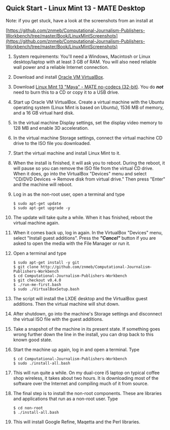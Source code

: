 ## Quick Start - Linux Mint 13 - MATE Desktop

Note: if you get stuck, have a look at the screenshots from an install at

[https://github.com/znmeb/Computational-Journalism-Publishers-Workbench/tree/master/Book/LinuxMintScreenshots](https://github.com/znmeb/Computational-Journalism-Publishers-Workbench/tree/master/Book/LinuxMintScreenshots)

1. System requirements: You'll need a Windows, Macintosh or Linux desktop/laptop with at least 3 GB of RAM. You will also need reliable wall power and a reliable Internet connection.
1. Download and install [Oracle VM VirtualBox](https://www.virtualbox.org/wiki/Downloads).
1. Download [Linux Mint 13 "Maya" - MATE no-codecs (32-bit)](http://www.linuxmint.com/edition.php?id=109). You do ***not*** need to burn this to a CD or copy it to a USB drive.
1. Start up Oracle VM VirtualBox. Create a virtual machine with the Ubuntu operating system (Linux Mint is based on Ubuntu), 1536 MB of memory, and a 16 GB virtual hard disk.
1. In the virtual machine Display settings, set the display video memory to 128 MB and enable 3D acceleration.
1. In the virtual machine Storage settings, connect the virtual machine CD drive to the ISO file you downloaded.
1. Start the virtual machine and install Linux Mint to it.
1. When the install is finished, it will ask you to reboot. During the reboot, it will pause so you can remove the ISO file from the virtual CD drive. When it does, go into the VirtualBox "Devices" menu and select "CD/DVD Devices -> Remove disk from virtual drive." Then press "Enter" and the machine will reboot.
1. Log in as the non-root user, open a terminal and type

    ```
    $ sudo apt-get update
    $ sudo apt-get upgrade -y
    ```
1. The update will take quite a while. When it has finished, reboot the virtual machine again.
1. When it comes back up, log in again. In the VirtualBox "Devices" menu, select "Install guest additions". Press the ***"Cancel"*** button if you are asked to open the media with the File Manager or run it.
1. Open a terminal and type

    ```
    $ sudo apt-get install -y git
    $ git clone http://github.com/znmeb/Computational-Journalism-Publishers-Workbench  
    $ cd Computational-Journalism-Publishers-Workbench  
    $ git checkout v0.4.0
    $ ./run-me-first.bash  
    $ sudo ./VirtualBoxSetup.bash
    ```
1. The script will install the LXDE desktop and the VirtualBox guest additions. Then the virtual machine will shut down.
1. After shutdown, go into the machine's Storage settings and disconnect the virtual ISO file with the guest additions.
1. Take a snapshot of the machine in its present state. If something goes wrong further down the line in the install, you can drop back to this known good state.
1. Start the machine up again, log in and open a terminal. Type

    ```
    $ cd Computational-Journalism-Publishers-Workbench  
    $ sudo ./install-all.bash  
    ```
1. This will run quite a while. On my dual-core i5 laptop on typical coffee shop wireless, it takes about two hours. It is downloading most of the software over the Internet and compiling much of it from source.
1. The final step is to install the non-root components. These are libraries and applications that run as a non-root user. Type

    ```
    $ cd non-root
    $ ./install-all.bash
    ```
1. This will install Google Refine, Maqetta and the Perl libraries.
